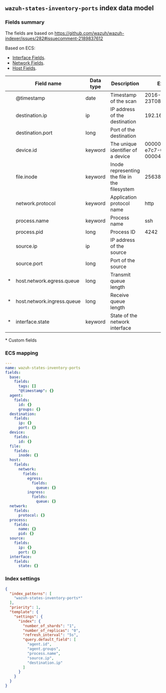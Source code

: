 ## `wazuh-states-inventory-ports` index data model

### Fields summary

The fields are based on https://github.com/wazuh/wazuh-indexer/issues/282#issuecomment-2189837612

Based on ECS:

-   [Interface Fields](https://www.elastic.co/guide/en/ecs/current/ecs-interface.html).
-   [Network Fields](https://www.elastic.co/guide/en/ecs/current/ecs-network.html).
-   [Host Fields](https://www.elastic.co/guide/en/ecs/current/ecs-host.html).

|     | Field name                 | Data type | Description                                   | Example                              |
| --- | -------------------------- | --------- | --------------------------------------------- | ------------------------------------ |
|     | @timestamp                 | date      | Timestamp of the scan                         | 2016-05-23T08:05:34.853Z             |
|     | destination.ip             | ip        | IP address of the destination                 | 192.168.0.100                        |
|     | destination.port           | long      | Port of the destination                       |                                      |
|     | device.id                  | keyword   | The unique identifier of a device             | 00000000-54b3-e7c7-0000-000046bffd97 |
|     | file.inode                 | keyword   | Inode representing the file in the filesystem | 256383                               |
|     | network.protocol           | keyword   | Application protocol name                     | http                                 |
|     | process.name               | keyword   | Process name                                  | ssh                                  |
|     | process.pid                | long      | Process ID                                    | 4242                                 |
|     | source.ip                  | ip        | IP address of the source                      |                                      |
|     | source.port                | long      | Port of the source                            |                                      |
| *   | host.network.egress.queue  | long      | Transmit queue length                         |                                      |
| *   | host.network.ingress.queue | long      | Receive queue length                          |                                      |
| *   | interface.state            | keyword   | State of the network interface                |                                      |

\* Custom fields


### ECS mapping

```yml
---
name: wazuh-states-inventory-ports
fields:
  base:
    fields:
      tags: []
      "@timestamp": {}
  agent:
    fields:
      id: {}
      groups: {}
  destination:
    fields:
      ip: {}
      port: {}
  device:
    fields:
      id: {}
  file:
    fields:
      inode: {}
  host:
    fields:
      network:
        fields:
          egress:
            fields:
              queue: {}
          ingress:
            fields:
              queue: {}
  network:
    fields:
      protocol: {}
  process:
    fields:
      name: {}
      pid: {}
  source:
    fields:
      ip: {}
      port: {}
  interface:
    fields:
      state: {}

```

### Index settings

```json
{
  "index_patterns": [
    "wazuh-states-inventory-ports*"
  ],
  "priority": 1,
  "template": {
    "settings": {
      "index": {
        "number_of_shards": "1",
        "number_of_replicas": "0",
        "refresh_interval": "5s",
        "query.default_field": [
          "agent.id",
          "agent.groups",
          "process.name",
          "source.ip",
          "destination.ip"
        ]
      }
    }
  }
}
```
